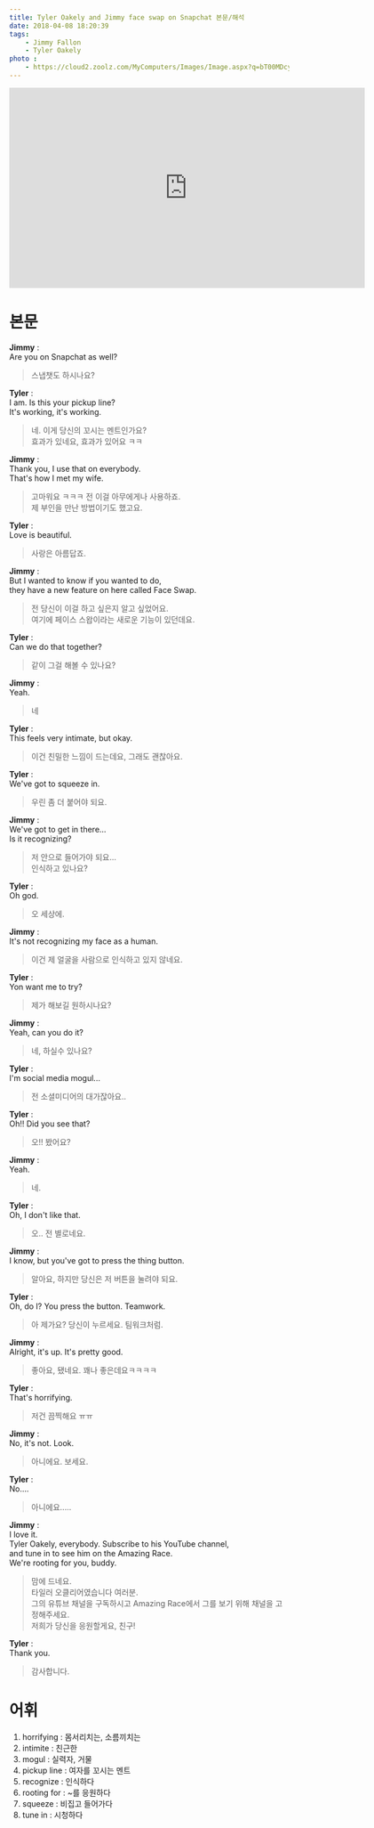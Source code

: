 ```yaml
---
title: Tyler Oakely and Jimmy face swap on Snapchat 본문/해석
date: 2018-04-08 18:20:39
tags:
    - Jimmy Fallon
    - Tyler Oakely
photo : 
    - https://cloud2.zoolz.com/MyComputers/Images/Image.aspx?q=bT00MDcyNDcma2V5PTIwOTU2NjExMjkmdHlwZT1sJno9MjIvMDQvMjAxOCAxMjo1MQ==
---
```


<iframe width="640" height="360" src="https://www.youtube.com/embed/t-2DzOPQFwQ" frameborder="0" allow="autoplay; encrypted-media" allowfullscreen></iframe>

# 본문
**Jimmy** :  
Are you on Snapchat as well?  
> 스냅챗도 하시나요?  

**Tyler** :  
I am. Is this your pickup line?  
It's working, it's working.  
> 네. 이게 당신의 꼬시는 멘트인가요?  
효과가 있네요, 효과가 있어요 ㅋㅋ  

**Jimmy** :  
Thank you, I use that on everybody.  
That's how I met my wife.  
> 고마워요 ㅋㅋㅋ 전 이걸 아무에게나 사용하죠.  
제 부인을 만난 방법이기도 했고요.  

**Tyler** :  
Love is beautiful.  
> 사랑은 아름답죠.  

**Jimmy** :  
But I wanted to know if you wanted to do,  
they have a new feature on here called Face Swap.  
> 전 당신이 이걸 하고 싶은지 알고 싶었어요.  
여기에 페이스 스왑이라는 새로운 기능이 있던데요.  

**Tyler** :  
Can we do that together?  
> 같이 그걸 해볼 수 있나요?  

**Jimmy** :  
Yeah.  
> 네  

**Tyler** :  
This feels very intimate, but okay.  
> 이건 친밀한 느낌이 드는데요, 그래도 괜찮아요.  

**Tyler** :  
We've got to squeeze in.  
> 우린 좀 더 붙어야 되요.  

**Jimmy** :  
We've got to get in there...  
Is it recognizing?  
> 저 안으로 들어가야 되요...  
인식하고 있나요?  

**Tyler** :  
Oh god.  
> 오 세상에.  

**Jimmy** :  
It's not recognizing my face as a human.  
> 이건 제 얼굴을 사람으로 인식하고 있지 않네요.  

**Tyler** :  
Yon want me to try?  
> 제가 해보길 원하시나요?  

**Jimmy** :  
Yeah, can you do it?  
> 네, 하실수 있나요?  

**Tyler** :  
I'm social media mogul...  
> 전 소셜미디어의 대가잖아요..  

**Tyler** :  
Oh!! Did you see that?  
> 오!! 봤어요?  

**Jimmy** :  
Yeah.  
> 네.  

**Tyler** :  
Oh, I don't like that.  
> 오.. 전 별로네요.  

**Jimmy** :  
I know, but you've got to press the thing button.  
> 알아요, 하지만 당신은 저 버튼을 눌려야 되요.  

**Tyler** :  
Oh, do I? You press the button. Teamwork.  
> 아 제가요? 당신이 누르세요. 팀워크처럼.  

**Jimmy** :  
Alright, it's up. It's pretty good.  
> 좋아요, 됐네요. 꽤나 좋은데요ㅋㅋㅋㅋ  

**Tyler** :  
That's horrifying.  
> 저건 끔찍해요 ㅠㅠ  

**Jimmy** :  
No, it's not. Look.  
> 아니에요. 보세요.  

**Tyler** :  
No....  
> 아니에요.....  

**Jimmy** :  
I love it.  
Tyler Oakely, everybody. Subscribe to his YouTube channel,  
and tune in to see him on the Amazing Race.  
We're rooting for you, buddy.  
> 맘에 드네요.  
타일러 오클리어였습니다 여러분.  
그의 유튜브 채널을 구독하시고 Amazing Race에서 그를 보기 위해 채널을 고정해주세요.  
저희가 당신을 응원할게요, 친구!  

**Tyler** :  
Thank you.  
> 감사합니다.  

# 어휘
1. horrifying : 몸서리치는, 소름끼치는
1. intimite : 친근한
1. mogul : 실력자, 거물
1. pickup line : 여자를 꼬시는 멘트
1. recognize : 인식하다
1. rooting for : ~를 응원하다
1. squeeze : 비집고 들어가다
1. tune in : 시청하다

<!-- more -->